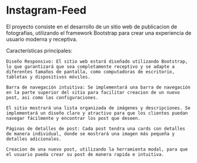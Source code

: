 # Instagram-Feed
El proyecto consiste en el desarrollo de un sitio web de publicacion de fotografias, utilizando el framework Bootstrap para crear una experiencia de usuario moderna y receptiva.

Características principales:

    Diseño Responsivo: El sitio web estará diseñado utilizando Bootstrap, lo que garantizará que sea completamente receptivo y se adapte a diferentes tamaños de pantalla, como computadoras de escritorio, tabletas y dispositivos móviles. 

    Barra de navegación intuitiva: Se implementará una barra de navegación en la parte superior del sitio para facilitar creacion de un nuevo post, asi como las configuraciones.

    El sitio mostrará una lista organizada de imágenes y descripciones. Se implementará un diseño claro y atractivo para que los clientes puedan navegar fácilmente y encontrar los post que deseen.

    Páginas de detalles de post: Cada post tendra una cards con detalles de manera individual, donde se mostrará una imagen más pequeña y detalles adicionales.
    
    Creacion de una nuevo post, utilizando la herramienta modal, para que el usuario pueda crear su post de manera rapida e intuitiva.